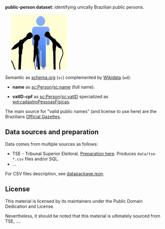 **public-person dataset**:  identifying unically Brazilian public persons.

&nbsp;&nbsp;&nbsp;&nbsp; ![](docs/assets/datasets-public-person-logo-v1-180px.png)

Semantic as [schema.org](http://schema.org/docs/schemas.html) (`sc`) complemented by [Wikidata](https://www.wikidata.org) (`wd`):

* **name** as [sc:Person](https://schema.org/Person)/[sc:name](https://schema.org/name) (full name).

* **vatID-cpf** as [sc:Person](https://schema.org/Person)/[sc:vatID](https://schema.org/vatID) specialized as [wd:cadastroPessoasFísicas](https://www.wikidata.org/wiki/Q5016244).


The main source for "valid public names" (and license to use here) are the Brazilians [Official Gazettes](https://en.wikipedia.org/wiki/Government_gazette).

## Data sources and preparation

Data comes from multiple sources as follows:

* TSE - Tribunal Superior Eleitoral. [Preparation here](src/tse-README.md). Produces `data/tse-*.csv` files and/or SQL.
* ...

For CSV files description, see [datapackage.json](datapackage.json).

## License

This material is licensed by its maintainers under the Public Domain Dedication
and License.

Nevertheless, it should be noted that this material is ultimately sourced from TSE, ....
